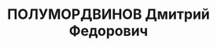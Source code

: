 ---
title: ПОЛУМОРДВИНОВ Дмитрий Федорович
description: 'Род. в 1888, Симбирская губ., Курмышский уезд, с. Медяны, русский, обр.:
  низшее, б/п. Проживал: Москва, Дмитровское ш., д. 1, кв. 33. Ответственный исполнитель
  в 4-й стройконторе "Медсанстрой".

  Арестован 26.09.1937. Обв. в шпионаже и участии в белоэмигрантской шпионско-диверсионной
  террористической организации - "Союз русских беженцев". Приговор: ВК ВС СССР, 15.11.1937
  – ВМН. Расстрелян 15.11.1937, г.Москва.

  Реабилитирован ВК ВС СССР 22.05.1958'
---